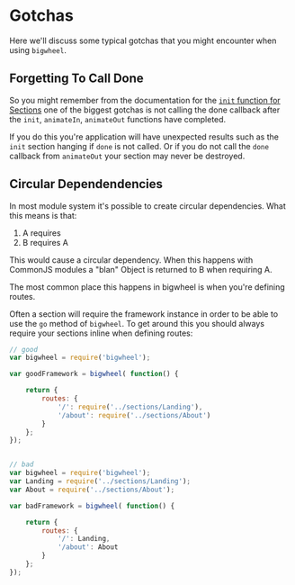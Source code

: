 # Gotchas

Here we'll discuss some typical gotchas that you might encounter when using `bigwheel`.

## Forgetting To Call Done

So you might remember from the documentation for the [`init` function for Sections](sections-init.md) one of the biggest gotchas is not calling the done callback after the `init`, `animateIn`, `animateOut` functions have completed.

If you do this you're application will have unexpected results such as the `init` section hanging if `done` is not called. Or if you do not call the `done` callback from `animateOut` your section may never be destroyed.

## Circular Dependendencies

In most module system it's possible to create circular dependencies. What this means is that:

1. A requires 
2. B requires A

This would cause a circular dependency. When this happens with CommonJS modules a "blan" Object is returned to B when requiring A.

The most common place this happens in bigwheel is when you're defining routes.

Often a section will require the framework instance in order to be able to use the `go` method of `bigwheel`. To get around this you should always require your sections inline when defining routes:
```javascript
// good
var bigwheel = require('bigwheel');

var goodFramework = bigwheel( function() {

    return {
        routes: {
            '/': require('../sections/Landing'),
            '/about': require('../sections/About')
        }
    };
});


// bad
var bigwheel = require('bigwheel');
var Landing = require('../sections/Landing');
var About = require('../sections/About');

var badFramework = bigwheel( function() {

    return {
        routes: {
            '/': Landing,
            '/about': About
        }
    };
});
```
